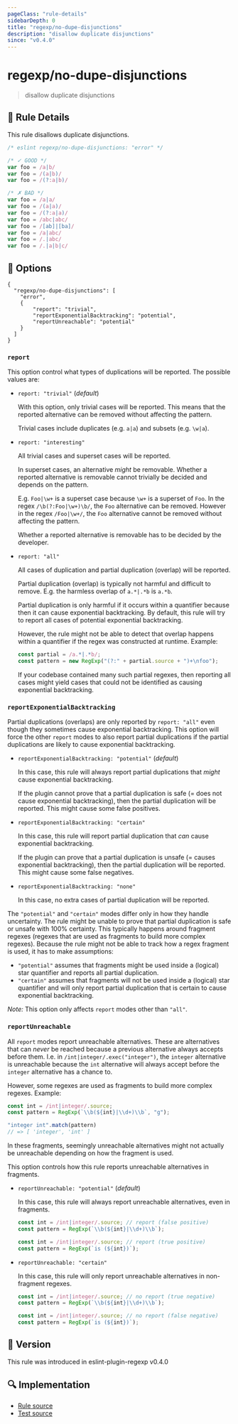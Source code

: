 ```yaml
---
pageClass: "rule-details"
sidebarDepth: 0
title: "regexp/no-dupe-disjunctions"
description: "disallow duplicate disjunctions"
since: "v0.4.0"
---
```

# regexp/no-dupe-disjunctions

> disallow duplicate disjunctions

## :book: Rule Details

This rule disallows duplicate disjunctions.

<eslint-code-block>

```js
/* eslint regexp/no-dupe-disjunctions: "error" */

/* ✓ GOOD */
var foo = /a|b/
var foo = /(a|b)/
var foo = /(?:a|b)/

/* ✗ BAD */
var foo = /a|a/
var foo = /(a|a)/
var foo = /(?:a|a)/
var foo = /abc|abc/
var foo = /[ab]|[ba]/
var foo = /a|abc/
var foo = /.|abc/
var foo = /.|a|b|c/
```

</eslint-code-block>

## :wrench: Options

```json5
{
  "regexp/no-dupe-disjunctions": [
    "error",
    {
        "report": "trivial",
        "reportExponentialBacktracking": "potential",
        "reportUnreachable": "potential"
    }
  ]
}
```

### `report`

This option control what types of duplications will be reported. The possible values are:

- `report: "trivial"` (_default_)

  With this option, only trivial cases will be reported. This means that the reported alternative can be removed without affecting the pattern.

  Trivial cases include duplicates (e.g. `a|a`) and subsets (e.g. `\w|a`).

- `report: "interesting"`

  All trivial cases and superset cases will be reported.

  In superset cases, an alternative _might_ be removable. Whether a reported alternative is removable cannot trivially be decided and depends on the pattern.

  E.g. `Foo|\w+` is a superset case because `\w+` is a superset of `Foo`. In the regex `/\b(?:Foo|\w+)\b/`, the `Foo` alternative can be removed. However in the regex `/Foo|\w+/`, the `Foo` alternative cannot be removed without affecting the pattern.

  Whether a reported alternative is removable has to be decided by the developer.

- `report: "all"`

  All cases of duplication and partial duplication (overlap) will be reported.

  Partial duplication (overlap) is typically not harmful and difficult to remove. E.g. the harmless overlap of `a.*|.*b` is `a.*b`.

  Partial duplication is only harmful if it occurs within a quantifier because then it can cause exponential backtracking. By default, this rule will try to report all cases of potential exponential backtracking.

  However, the rule might not be able to detect that overlap happens within a quantifier if the regex was constructed at runtime. Example:

  ```javascript
  const partial = /a.*|.*b/;
  const pattern = new RegExp("(?:" + partial.source + ")+\nfoo");
  ```

  If your codebase contained many such partial regexes, then reporting all cases might yield cases that could not be identified as causing exponential backtracking.

### `reportExponentialBacktracking`

Partial duplications (overlaps) are only reported by `report: "all"` even though they sometimes cause exponential backtracking. This option will force the other `report` modes to also report partial duplications if the partial duplications are likely to cause exponential backtracking.

- `reportExponentialBacktracking: "potential"` (_default_)

  In this case, this rule will always report partial duplications that _might_ cause exponential backtracking.

  If the plugin cannot prove that a partial duplication is safe (= does not cause exponential backtracking), then the partial duplication will be reported. This might cause some false positives.

- `reportExponentialBacktracking: "certain"`

  In this case, this rule will report partial duplication that _can_ cause exponential backtracking.

  If the plugin can prove that a partial duplication is unsafe (= causes exponential backtracking), then the partial duplication will be reported. This might cause some false negatives.

- `reportExponentialBacktracking: "none"`

  In this case, no extra cases of partial duplication will be reported.

The `"potential"` and `"certain"` modes differ only in how they handle uncertainty. The rule might be unable to prove that partial duplication is safe or unsafe with 100% certainty. This typically happens around fragment regexes (regexes that are used as fragments to build more complex regexes). Because the rule might not be able to track how a regex fragment is used, it has to make assumptions:

- `"potential"` assumes that fragments might be used inside a (logical) star quantifier and reports all partial duplication.
- `"certain"` assumes that fragments will not be used inside a (logical) star quantifier and will only report partial duplication that is certain to cause exponential backtracking.

_Note:_ This option only affects `report` modes other than `"all"`.

### `reportUnreachable`

All `report` modes report unreachable alternatives. These are alternatives that can _never_ be reached because a previous alternative always accepts before them. I.e. in `/int|integer/.exec("integer")`, the `integer` alternative is unreachable because the `int` alternative will always accept before the `integer` alternative has a chance to.

However, some regexes are used as fragments to build more complex regexes. Example:

```js
const int = /int|integer/.source;
const pattern = RegExp(`\\b(${int}|\\d+)\\b`, "g");

"integer int".match(pattern)
// => [ 'integer', 'int' ]
```

In these fragments, seemingly unreachable alternatives might not actually be unreachable depending on how the fragment is used.

This option controls how this rule reports unreachable alternatives in fragments.

- `reportUnreachable: "potential"` (_default_)

  In this case, this rule will always report unreachable alternatives, even in fragments.

  ```js
  const int = /int|integer/.source; // report (false positive)
  const pattern = RegExp(`\\b(${int}|\\d+)\\b`);
  ```

  ```js
  const int = /int|integer/.source; // report (true positive)
  const pattern = RegExp(`is (${int})`);
  ```

- `reportUnreachable: "certain"`

  In this case, this rule will only report unreachable alternatives in non-fragment regexes.

  ```js
  const int = /int|integer/.source; // no report (true negative)
  const pattern = RegExp(`\\b(${int}|\\d+)\\b`);
  ```

  ```js
  const int = /int|integer/.source; // no report (false negative)
  const pattern = RegExp(`is (${int})`);
  ```

## :rocket: Version

This rule was introduced in eslint-plugin-regexp v0.4.0

## :mag: Implementation

- [Rule source](https://github.com/ota-meshi/eslint-plugin-regexp/blob/master/lib/rules/no-dupe-disjunctions.ts)
- [Test source](https://github.com/ota-meshi/eslint-plugin-regexp/blob/master/tests/lib/rules/no-dupe-disjunctions.ts)

